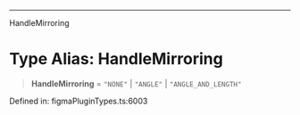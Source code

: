---

HandleMirroring

# Type Alias: HandleMirroring

> **HandleMirroring** = `"NONE"` \| `"ANGLE"` \| `"ANGLE_AND_LENGTH"`

Defined in: figmaPluginTypes.ts:6003
